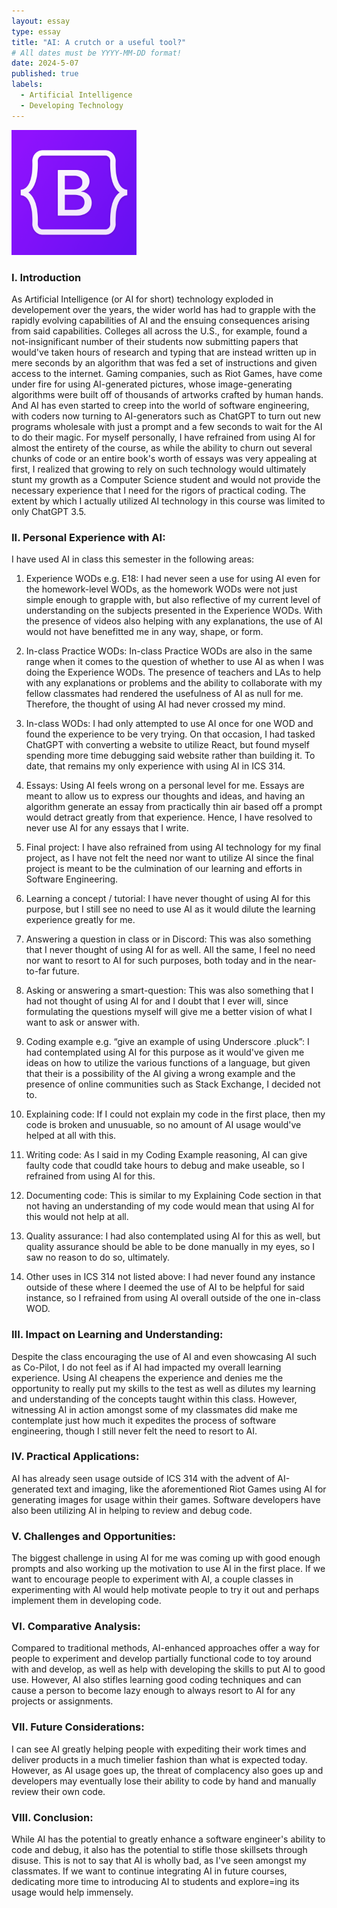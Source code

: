 ```yaml
---
layout: essay
type: essay
title: "AI: A crutch or a useful tool?"
# All dates must be YYYY-MM-DD format!
date: 2024-5-07
published: true
labels:
  - Artificial Intelligence
  - Developing Technology
---
```

<img width="200px" class="rounded float-start pe-4" src="../img/javascript/bootstrap-social-logo.png">

### I. Introduction
As Artificial Intelligence (or AI for short) technology exploded in developement over the years, the wider world has had to grapple with the rapidly evolving capabilities of AI and the ensuing consequences arising from said capabilities. Colleges all across the U.S., for example, found a not-insignificant number of their students now submitting papers that would've taken hours of research and typing that are instead written up in mere seconds by an algorithm that was fed a set of instructions and given access to the internet. Gaming companies, such as Riot Games, have come under fire for using AI-generated pictures, whose image-generating algorithms were built off of thousands of artworks crafted by human hands. And AI has even started to creep into the world of software engineering, with coders now turning to AI-generators such as ChatGPT to turn out new programs wholesale with just a prompt and a few seconds to wait for the AI to do their magic. For myself personally, I have refrained from using AI for almost the entirety of the course, as while the ability to churn out several chunks of code or an entire book's worth of essays was very appealing at first, I realized that growing to rely on such technology would ultimately stunt my growth as a Computer Science student and would not provide the necessary experience that I need for the rigors of practical coding. The extent by which I actually utilized AI technology in this course was limited to only ChatGPT 3.5.

### II. Personal Experience with AI:
I have used AI in class this semester in the following areas:

  1. Experience WODs e.g. E18: I had never seen a use for using AI even for the homework-level WODs, as the homework WODs were not just simple enough to grapple with, but also reflective of my current level of understanding on the subjects presented in the Experience WODs. With the presence of videos also helping with any explanations, the use of AI would not have benefitted me in any way, shape, or form.

  2. In-class Practice WODs: In-class Practice WODs are also in the same range when it comes to the question of whether to use AI as when I was doing the Experience WODs. The presence of teachers and LAs to help with any explanations or problems and the ability to collaborate with my fellow classmates had rendered the usefulness of AI as null for me. Therefore, the thought of using AI had never crossed my mind.

  3. In-class WODs: I had only attempted to use AI once for one WOD and found the experience to be very trying. On that occasion, I had tasked ChatGPT with converting a website to utilize React, but found myself spending more time debugging said website rather than building it. To date, that remains my only experience with using AI in ICS 314.

  4. Essays: Using AI feels wrong on a personal level for me. Essays are meant to allow us to express our thoughts and ideas, and having an algorithm generate an essay from practically thin air based off a prompt would detract greatly from that experience. Hence, I have resolved to never use AI for any essays that I write.

  5. Final project: I have also refrained from using AI technology for my final project, as I have not felt the need nor want to utilize AI since the final project is meant to be the culmination of our learning and efforts in Software Engineering.

  6. Learning a concept / tutorial: I have never thought of using AI for this purpose, but I still see no need to use AI as it would dilute the learning experience greatly for me.

  7. Answering a question in class or in Discord: This was also something that I never thought of using AI for as well. All the same, I feel no need nor want to resort to AI for such purposes, both today and in the near-to-far future.

  8. Asking or answering a smart-question: This was also something that I had not thought of using AI for and I doubt that I ever will, since formulating the questions myself will give me a better vision of what I want to ask or answer with.

  9. Coding example e.g. “give an example of using Underscore .pluck”: I had contemplated using AI for this purpose as it would've given me ideas on how to utilize the various functions of a language, but given that their is a possibility of the AI giving a wrong example and the presence of online communities such as Stack Exchange, I decided not to.

  10. Explaining code: If I could not explain my code in the first place, then my code is broken and unusuable, so no amount of AI usage would've helped at all with this.

  11. Writing code: As I said in my Coding Example reasoning, AI can give faulty code that coudld take hours to debug and make useable, so I refrained from using AI for this.

  12. Documenting code: This is similar to my Explaining Code section in that not having an understanding of my code would mean that using AI for this would not help at all.

  13. Quality assurance: I had also contemplated using AI for this as well, but quality assurance should be able to be done manually in my eyes, so I saw no reason to do so, ultimately. 

  14. Other uses in ICS 314 not listed above: I had never found any instance outside of these where I deemed the use of AI to be helpful for said instance, so I refrained from using AI overall outside of the one in-class WOD.


### III. Impact on Learning and Understanding:
Despite the class encouraging the use of AI and even showcasing AI such as Co-Pilot, I do not feel as if AI had impacted my overall learning experience. Using AI cheapens the experience and denies me the opportunity to really put my skills to the test as well as dilutes my learning and understanding of the concepts taught within this class. However, witnessing AI in action amongst some of my classmates did make me contemplate just how much it expedites the process of software engineering, though I still never felt the need to resort to AI.

### IV. Practical Applications:
AI has already seen usage outside of ICS 314 with the advent of AI-generated text and imaging, like the aforementioned Riot Games using AI for generating images for usage within their games. Software developers have also been utilizing AI in helping to review and debug code.

### V. Challenges and Opportunities:
The biggest challenge in using AI for me was coming up with good enough prompts and also working up the motivation to use AI in the first place. If we want to encourage people to experiment with AI, a couple classes in experimenting with AI would help motivate people to try it out and perhaps implement them in developing code.

### VI. Comparative Analysis:
Compared to traditional methods, AI-enhanced approaches offer a way for people to experiment and develop partially functional code to toy around with and develop, as well as help with developing the skills to put AI to good use. However, AI also stifles learning good coding techniques and can cause a person to become lazy enough to always resort to AI for any projects or assignments.

### VII. Future Considerations:
I can see AI greatly helping people with expediting their work times and deliver products in a much timelier fashion than what is expected today. However, as AI usage goes up, the threat of complacency also goes up and developers may eventually lose their ability to code by hand and manually review their own code.

### VIII. Conclusion:
While AI has the potential to greatly enhance a software engineer's ability to code and debug, it also has the potential to stifle those skillsets through disuse. This is not to say that AI is wholly bad, as I've seen amongst my classmates. If we want to continue integrating AI in future courses, dedicating more time to introducing AI to students and explore=ing its usage would help immensely.
